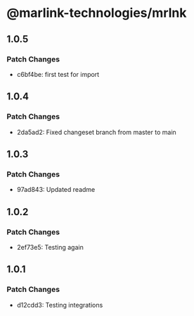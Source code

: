# @marlink-technologies/mrlnk

## 1.0.5

### Patch Changes

- c6bf4be: first test for import

## 1.0.4

### Patch Changes

- 2da5ad2: Fixed changeset branch from master to main

## 1.0.3

### Patch Changes

- 97ad843: Updated readme

## 1.0.2

### Patch Changes

- 2ef73e5: Testing again

## 1.0.1

### Patch Changes

- d12cdd3: Testing integrations
